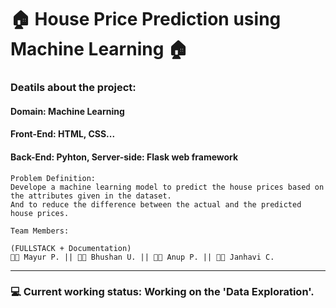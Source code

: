 # 🏠 House Price Prediction using Machine Learning 🏠

### Deatils about the project:
#### Domain: Machine Learning
#### Front-End: HTML, CSS...
#### Back-End: Pyhton, Server-side: Flask web framework

```
Problem Definition: 
Develope a machine learning model to predict the house prices based on the attributes given in the dataset.
And to reduce the difference between the actual and the predicted house prices.
```


```
Team Members: 

(FULLSTACK + Documentation)
👨‍💻 Mayur P. || 👨‍💻 Bhushan U. || 👨‍💻 Anup P. || 👨‍💻 Janhavi C.

```

****

### 💻 Current working status: Working on the 'Data Exploration'.
